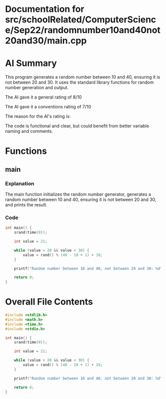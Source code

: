 # Documentation for src/schoolRelated/ComputerScience/Sep22/randomnumber10and40not20and30/main.cpp

# AI Summary
This program generates a random number between 10 and 40, ensuring it is not between 20 and 30. It uses the standard library functions for random number generation and output.

The AI gave it a general rating of 8/10

The AI gave it a conventions rating of 7/10

The reason for the AI's rating is:

The code is functional and clear, but could benefit from better variable naming and comments.
# Functions

## main
### Explanation
The main function initializes the random number generator, generates a random number between 10 and 40, ensuring it is not between 20 and 30, and prints the result.
### Code
```c
int main() {
    srand(time(0));

    int value = 21;

    while (value > 20 && value < 30) {
        value = rand() % (40 - 10 + 1) + 10;
    }

    printf("Random number between 10 and 40, not between 20 and 30: %d\n", value);

    return 0;
}
```
# Overall File Contents
```c
#include <stdlib.h>
#include <math.h>
#include <time.h>
#include <stdio.h>

int main() {
    srand(time(0));

    int value = 21;

    while (value > 20 && value < 30) {
        value = rand() % (40 - 10 + 1) + 10;
    }

    printf("Random number between 10 and 40, not between 20 and 30: %d\n", value);

    return 0;
}

```
